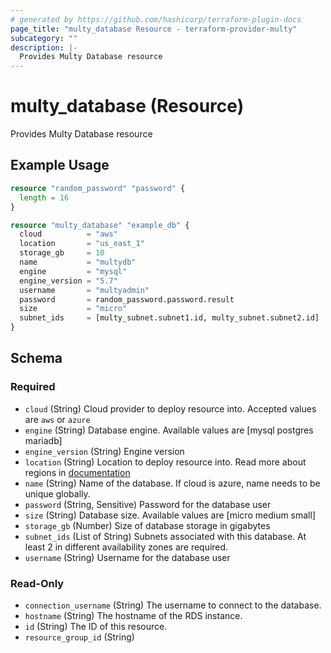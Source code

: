 ```yaml
---
# generated by https://github.com/hashicorp/terraform-plugin-docs
page_title: "multy_database Resource - terraform-provider-multy"
subcategory: ""
description: |-
  Provides Multy Database resource
---
```


# multy_database (Resource)

Provides Multy Database resource

## Example Usage

```terraform
resource "random_password" "password" {
  length = 16
}

resource "multy_database" "example_db" {
  cloud          = "aws"
  location       = "us_east_1"
  storage_gb     = 10
  name           = "multydb"
  engine         = "mysql"
  engine_version = "5.7"
  username       = "multyadmin"
  password       = random_password.password.result
  size           = "micro"
  subnet_ids     = [multy_subnet.subnet1.id, multy_subnet.subnet2.id]
}
```

<!-- schema generated by tfplugindocs -->
## Schema

### Required

- `cloud` (String) Cloud provider to deploy resource into. Accepted values are `aws` or `azure`
- `engine` (String) Database engine. Available values are [mysql postgres mariadb]
- `engine_version` (String) Engine version
- `location` (String) Location to deploy resource into. Read more about regions in [documentation](https://docs.multy.dev/regions)
- `name` (String) Name of the database. If cloud is azure, name needs to be unique globally.
- `password` (String, Sensitive) Password for the database user
- `size` (String) Database size. Available values are [micro medium small]
- `storage_gb` (Number) Size of database storage in gigabytes
- `subnet_ids` (List of String) Subnets associated with this database. At least 2 in different availability zones are required.
- `username` (String) Username for the database user

### Read-Only

- `connection_username` (String) The username to connect to the database.
- `hostname` (String) The hostname of the RDS instance.
- `id` (String) The ID of this resource.
- `resource_group_id` (String)


